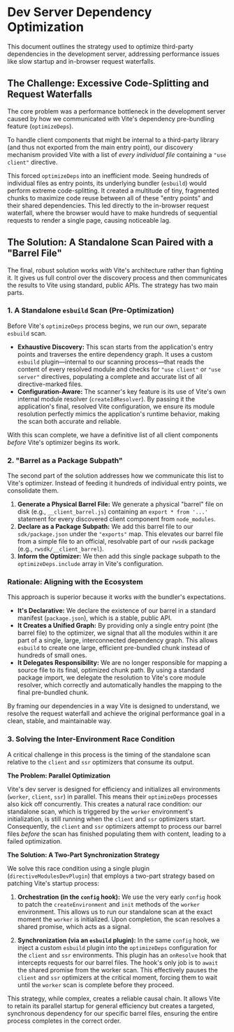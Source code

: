 # Dev Server Dependency Optimization

This document outlines the strategy used to optimize third-party dependencies in the development server, addressing performance issues like slow startup and in-browser request waterfalls.

## The Challenge: Excessive Code-Splitting and Request Waterfalls

The core problem was a performance bottleneck in the development server caused by how we communicated with Vite's dependency pre-bundling feature (`optimizeDeps`).

To handle client components that might be internal to a third-party library (and thus not exported from the main entry point), our discovery mechanism provided Vite with a list of *every individual file* containing a `"use client"` directive.

This forced `optimizeDeps` into an inefficient mode. Seeing hundreds of individual files as entry points, its underlying bundler (`esbuild`) would perform extreme code-splitting. It created a multitude of tiny, fragmented chunks to maximize code reuse between all of these "entry points" and their shared dependencies. This led directly to the in-browser request waterfall, where the browser would have to make hundreds of sequential requests to render a single page, causing noticeable lag.

## The Solution: A Standalone Scan Paired with a "Barrel File"

The final, robust solution works *with* Vite's architecture rather than fighting it. It gives us full control over the discovery process and then communicates the results to Vite using standard, public APIs. The strategy has two main parts.

### 1. A Standalone `esbuild` Scan (Pre-Optimization)

Before Vite's `optimizeDeps` process begins, we run our own, separate `esbuild` scan.
-   **Exhaustive Discovery:** This scan starts from the application's entry points and traverses the entire dependency graph. It uses a custom `esbuild` plugin—internal to our scanning process—that reads the content of every resolved module and checks for `"use client"` or `"use server"` directives, populating a complete and accurate list of all directive-marked files.
-   **Configuration-Aware:** The scanner's key feature is its use of Vite's own internal module resolver (`createIdResolver`). By passing it the application's final, resolved Vite configuration, we ensure its module resolution perfectly mimics the application's runtime behavior, making the scan both accurate and reliable.

With this scan complete, we have a definitive list of all client components *before* Vite's optimizer begins its work.

### 2. "Barrel as a Package Subpath"

The second part of the solution addresses how we communicate this list to Vite's optimizer. Instead of feeding it hundreds of individual entry points, we consolidate them.

1.  **Generate a Physical Barrel File:** We generate a physical "barrel" file on disk (e.g., `__client_barrel.js`) containing an `export * from '...'` statement for every discovered client component from `node_modules`.
2.  **Declare as a Package Subpath:** We add this barrel file to our `sdk/package.json` under the `"exports"` map. This elevates our barrel file from a simple file to an official, resolvable part of our `rwsdk` package (e.g., `rwsdk/__client_barrel`).
3.  **Inform the Optimizer:** We then add this single package subpath to the `optimizeDeps.include` array in Vite's configuration.

### Rationale: Aligning with the Ecosystem

This approach is superior because it works *with* the bundler's expectations.

-   **It's Declarative:** We declare the existence of our barrel in a standard manifest (`package.json`), which is a stable, public API.
-   **It Creates a Unified Graph:** By providing only a single entry point (the barrel file) to the optimizer, we signal that all the modules within it are part of a single, large, interconnected dependency graph. This allows `esbuild` to create one large, efficient pre-bundled chunk instead of hundreds of small ones.
-   **It Delegates Responsibility:** We are no longer responsible for mapping a source file to its final, optimized chunk path. By using a standard package import, we delegate the resolution to Vite's core module resolver, which correctly and automatically handles the mapping to the final pre-bundled chunk.

By framing our dependencies in a way Vite is designed to understand, we resolve the request waterfall and achieve the original performance goal in a clean, stable, and maintainable way.

### 3. Solving the Inter-Environment Race Condition

A critical challenge in this process is the timing of the standalone scan relative to the `client` and `ssr` optimizers that consume its output.

**The Problem: Parallel Optimization**

Vite's dev server is designed for efficiency and initializes all environments (`worker`, `client`, `ssr`) in parallel. This means their `optimizeDeps` processes also kick off concurrently. This creates a natural race condition: our standalone scan, which is triggered by the `worker` environment's initialization, is still running when the `client` and `ssr` optimizers start. Consequently, the `client` and `ssr` optimizers attempt to process our barrel files *before* the scan has finished populating them with content, leading to a failed optimization.

**The Solution: A Two-Part Synchronization Strategy**

We solve this race condition using a single plugin (`directiveModulesDevPlugin`) that employs a two-part strategy based on patching Vite's startup process:

1.  **Orchestration (in the `config` hook):** We use the very early `config` hook to patch the `createEnvironment` and `init` methods of the `worker` environment. This allows us to run our standalone scan at the exact moment the `worker` is initialized. Upon completion, the scan resolves a shared promise, which acts as a signal.

2.  **Synchronization (via an `esbuild` plugin):** In the same `config` hook, we inject a custom `esbuild` plugin into the `optimizeDeps` configuration for the `client` and `ssr` environments. This plugin has an `onResolve` hook that intercepts requests for our barrel files. The hook's only job is to `await` the shared promise from the worker scan. This effectively pauses the `client` and `ssr` optimizers at the critical moment, forcing them to wait until the `worker` scan is complete before they proceed.

This strategy, while complex, creates a reliable causal chain. It allows Vite to retain its parallel startup for general efficiency but creates a targeted, synchronous dependency for our specific barrel files, ensuring the entire process completes in the correct order.
